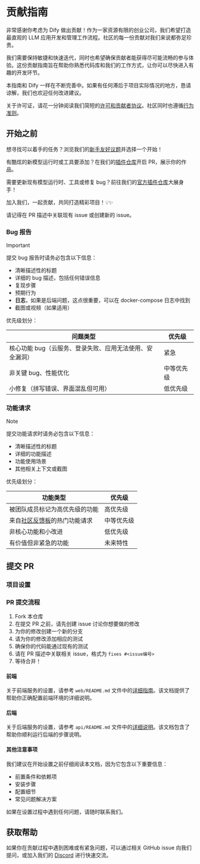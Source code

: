# 贡献指南

非常感谢你考虑为 Dify 做出贡献！作为一家资源有限的创业公司，我们希望打造最直观的 LLM 应用开发和管理工作流程。社区的每一份贡献对我们来说都弥足珍贵。

我们需要保持敏捷和快速迭代，同时也希望确保贡献者能获得尽可能流畅的参与体验。这份贡献指南旨在帮助你熟悉代码库和我们的工作方式，让你可以尽快进入有趣的开发环节。

本指南和 Dify 一样在不断完善中。如果有任何滞后于项目实际情况的地方，恳请谅解，我们也欢迎任何改进建议。

关于许可证，请花一分钟阅读我们简短的[许可和贡献者协议](./LICENSE)。社区同时也遵循[行为准则](https://github.com/langgenius/.github/blob/main/CODE_OF_CONDUCT.md)。

## 开始之前

想寻找可以着手的任务？浏览我们的[新手友好议题](https://github.com/langgenius/dify/issues?q=is%3Aissue%20state%3Aopen%20label%3A%22good%20first%20issue%22)并选择一个开始！

有酷炫的新模型运行时或工具要添加？在我们的[插件仓库](https://github.com/langgenius/dify-plugins)开启 PR，展示你的作品。

需要更新现有模型运行时、工具或修复 bug？前往我们的[官方插件仓库](https://github.com/langgenius/dify-official-plugins)大展身手！

加入我们，一起贡献，共同打造精彩项目！💡✨

请记得在 PR 描述中关联现有 issue 或创建新的 issue。

### Bug 报告

> [!IMPORTANT]
> 提交 bug 报告时请务必包含以下信息：

- 清晰描述性的标题
- 详细的 bug 描述，包括任何错误信息
- 复现步骤
- 预期行为
- **日志**，如果是后端问题，这点很重要，可以在 docker-compose 日志中找到
- 截图或视频（如果适用）

优先级划分：

  | 问题类型                                           | 优先级     |
  | -------------------------------------------------- | ---------- |
  | 核心功能 bug（云服务、登录失败、应用无法使用、安全漏洞） | 紧急       |
  | 非关键 bug、性能优化                                | 中等优先级 |
  | 小修复（拼写错误、界面混乱但可用）                  | 低优先级   |


### 功能请求

> [!NOTE]
> 提交功能请求时请务必包含以下信息：

- 清晰描述性的标题
- 详细的功能描述
- 功能使用场景
- 其他相关上下文或截图

优先级划分：

  | 功能类型                                           | 优先级     |
  | -------------------------------------------------- | ---------- |
  | 被团队成员标记为高优先级的功能                      | 高优先级   |
  | 来自[社区反馈板](https://github.com/langgenius/dify/discussions/categories/feedbacks)的热门功能请求 | 中等优先级 |
  | 非核心功能和小改进                                  | 低优先级   |
  | 有价值但非紧急的功能                                | 未来特性   |

## 提交 PR

### 项目设置

### PR 提交流程

1. Fork 本仓库
2. 在提交 PR 之前，请先创建 issue 讨论你想要做的修改
3. 为你的修改创建一个新的分支
4. 请为你的修改添加相应的测试
5. 确保你的代码能通过现有的测试
6. 请在 PR 描述中关联相关 issue，格式为 `fixes #<issue编号>`
7. 等待合并！

#### 前端

关于前端服务的设置，请参考 `web/README.md` 文件中的[详细指南](https://github.com/langgenius/dify/blob/main/web/README.md)。该文档提供了帮助你正确配置前端环境的详细说明。

#### 后端

关于后端服务的设置，请参考 `api/README.md` 文件中的[详细说明](https://github.com/langgenius/dify/blob/main/api/README.md)。该文档包含了帮助你顺利运行后端的步骤说明。

#### 其他注意事项

我们建议在开始设置之前仔细阅读本文档，因为它包含以下重要信息：
- 前置条件和依赖项
- 安装步骤
- 配置细节
- 常见问题解决方案

如果在设置过程中遇到任何问题，请随时联系我们。

## 获取帮助

如果你在贡献过程中遇到困难或有紧急问题，可以通过相关 GitHub issue 向我们提问，或加入我们的 [Discord](https://discord.gg/8Tpq4AcN9c) 进行快速交流。
